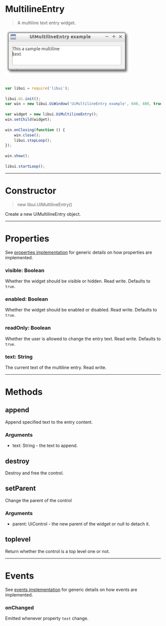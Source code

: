 
# MultilineEntry

> A multiline text entry widget.

![UiMultilineEntry example](media/UiMultilineEntry.png)

```js

var libui = require('libui');

libui.Ui.init();
var win = new libui.UiWindow('UiMultilineEntry example', 640, 480, true);

var widget = new libui.UiMultilineEntry();
win.setChild(widget);

win.onClosing(function () {
	win.close();
	libui.stopLoop();
});

win.show();

libui.startLoop();

```

---

# Constructor

> new libui.UiMultilineEntry()

Create a new UiMultilineEntry object.

---

# Properties

See [properties implementation](properties.md) for generic details on how properties are implemented.


### visible: Boolean

Whether the widget should be visible or hidden. 
Read write.
Defaults to `true`.



### enabled: Boolean

Whether the widget should be enabled or disabled. 
Read write.
Defaults to `true`.



### readOnly: Boolean

Whether the user is allowed to change the entry text. 
Read write.
Defaults to `true`.



### text: String

The current text of the multiline entry.
Read write.




---

# Methods


## append

Append specified text to the entry content.


### Arguments

* text: String - the text to append.




## destroy

Destroy and free the control.





## setParent

Change the parent of the control


### Arguments

* parent: UiControl - the new parent of the widget or null to detach it.




## toplevel

Return whether the control is a top level one or not.





---

# Events

See [events implementation](events.md) for generic details on how events are implemented.


### onChanged

Emitted whenever property `text` change.




